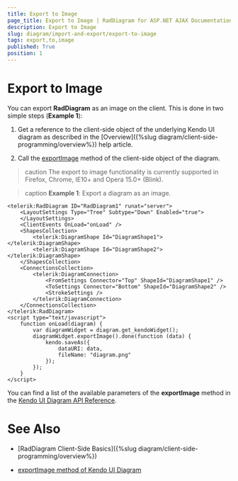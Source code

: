 ```yaml
---
title: Export to Image
page_title: Export to Image | RadDiagram for ASP.NET AJAX Documentation
description: Export to Image
slug: diagram/import-and-export/export-to-image
tags: export,to,image
published: True
position: 1
---
```


# Export to Image

You can export **RadDiagram** as an image on the client. This is done in two simple steps (**Example 1**):

1. Get a reference to the client-side object of the underlying Kendo UI diagram as described in the [Overview]({%slug diagram/client-side-programming/overview%}) help article.

1. Call the [exportImage](https://docs.telerik.com/kendo-ui/api/javascript/dataviz/ui/diagram#methods-exportImage) method of the client-side object of the diagram.

>caution The export to image functionality is currently supported in Firefox, Chrome, IE10+ and Opera 15.0+ (Blink).

>caption **Example 1**: Export a diagram as an image.

````ASP.NET
<telerik:RadDiagram ID="RadDiagram1" runat="server">
	<LayoutSettings Type="Tree" Subtype="Down" Enabled="true">
	</LayoutSettings>
	<ClientEvents OnLoad="onLoad" />
	<ShapesCollection>
		<telerik:DiagramShape Id="DiagramShape1"></telerik:DiagramShape>
		<telerik:DiagramShape Id="DiagramShape2"></telerik:DiagramShape>
	</ShapesCollection>
	<ConnectionsCollection>
		<telerik:DiagramConnection>
			<FromSettings Connector="Top" ShapeId="DiagramShape1" />
			<ToSettings Connector="Bottom" ShapeId="DiagramShape2" />
			<StrokeSettings />
		</telerik:DiagramConnection>
	</ConnectionsCollection>
</telerik:RadDiagram>
<script type="text/javascript">
	function onLoad(diagram) {
		var diagramWidget = diagram.get_kendoWidget();
		diagramWidget.exportImage().done(function (data) {
			kendo.saveAs({
				dataURI: data,
				fileName: "diagram.png"
			});
		});
	}
</script>
````

You can find a list of the available parameters of the **exportImage** method in the [Kendo UI Diagram API Reference](https://docs.telerik.com/kendo-ui/api/javascript/dataviz/ui/diagram#methods-exportImage).

# See Also

 * [RadDiagram Client-Side Basics]({%slug diagram/client-side-programming/overview%})

 * [exportImage method of Kendo UI Diagram](https://docs.telerik.com/kendo-ui/api/javascript/dataviz/ui/diagram#methods-exportImage)
